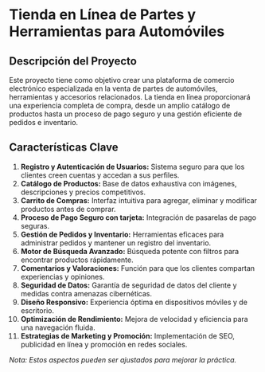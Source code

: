 # Tienda en Línea de Partes y Herramientas para Automóviles

## Descripción del Proyecto
Este proyecto tiene como objetivo crear una plataforma de comercio electrónico especializada en la venta de partes de automóviles, herramientas y accesorios relacionados. La tienda en línea proporcionará una experiencia completa de compra, desde un amplio catálogo de productos hasta un proceso de pago seguro y una gestión eficiente de pedidos e inventario.

## Características Clave
1. **Registro y Autenticación de Usuarios:** Sistema seguro para que los clientes creen cuentas y accedan a sus perfiles.
2. **Catálogo de Productos:** Base de datos exhaustiva con imágenes, descripciones y precios competitivos.
3. **Carrito de Compras:** Interfaz intuitiva para agregar, eliminar y modificar productos antes de comprar.
4. **Proceso de Pago Seguro con tarjeta:** Integración de pasarelas de pago seguras.
5. **Gestión de Pedidos y Inventario:** Herramientas eficaces para administrar pedidos y mantener un registro del inventario.
6. **Motor de Búsqueda Avanzado:** Búsqueda potente con filtros para encontrar productos rápidamente.
7. **Comentarios y Valoraciones:** Función para que los clientes compartan experiencias y opiniones.
8. **Seguridad de Datos:** Garantía de seguridad de datos del cliente y medidas contra amenazas cibernéticas.
9. **Diseño Responsivo:** Experiencia óptima en dispositivos móviles y de escritorio.
10. **Optimización de Rendimiento:** Mejora de velocidad y eficiencia para una navegación fluida.
11. **Estrategias de Marketing y Promoción:** Implementación de SEO, publicidad en línea y promoción en redes sociales.

*Nota: Estos aspectos pueden ser ajustados para mejorar la práctica.*